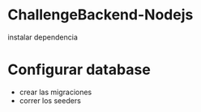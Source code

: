 # ChallengeBackend-Nodejs

instalar dependencia

# Configurar database
- crear las migraciones
- correr los seeders
